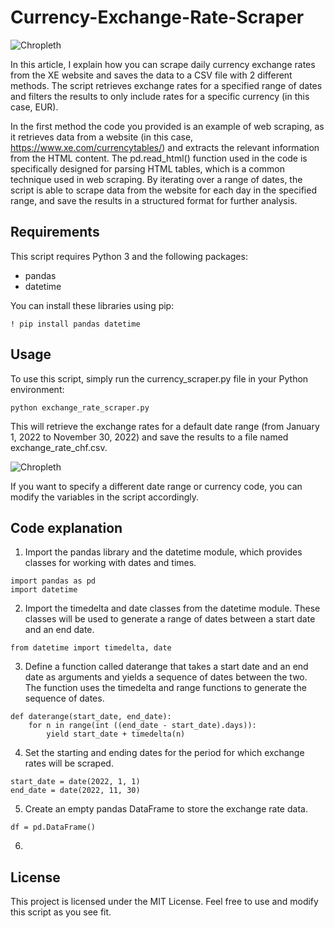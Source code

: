 # Currency-Exchange-Rate-Scraper

![Chropleth](https://github.com/bkhan1820/Currency-Exchange-Rate-Scraper/blob/main/photos/apps.4865.9007199266244244.8a1b6114-110d-4101-abbc-e2fbbc92cb6a.png)

In this article, I explain how you can scrape daily currency exchange rates from the XE website and saves the data to a CSV file with 2 different methods. The script retrieves exchange rates for a specified range of dates and filters the results to only include rates for a specific currency (in this case, EUR).

In the first method the code you provided is an example of web scraping, as it retrieves data from a website (in this case, https://www.xe.com/currencytables/) and extracts the relevant information from the HTML content. The pd.read_html() function used in the code is specifically designed for parsing HTML tables, which is a common technique used in web scraping. By iterating over a range of dates, the script is able to scrape data from the website for each day in the specified range, and save the results in a structured format for further analysis.


## Requirements

This script requires Python 3 and the following packages:

- pandas
- datetime

You can install these libraries using pip:

```! pip install pandas datetime ```


## Usage

To use this script, simply run the currency_scraper.py file in your Python environment:

```python exchange_rate_scraper.py ```

This will retrieve the exchange rates for a default date range (from January 1, 2022 to November 30, 2022) and save the results to a file named exchange_rate_chf.csv.


![Chropleth](https://github.com/bkhan1820/Currency-Exchange-Rate-Scraper/blob/main/photos/Screenshot%202023-02-18%20at%2022.40.31.png)

If you want to specify a different date range or currency code, you can modify the variables in the script accordingly.

## Code explanation

1. Import the pandas library and the datetime module, which provides classes for working with dates and times.

```
import pandas as pd
import datetime
```

2. Import the timedelta and date classes from the datetime module. These classes will be used to generate a range of dates between a start date and an end date.

````
from datetime import timedelta, date
````

3. Define a function called daterange that takes a start date and an end date as arguments and yields a sequence of dates between the two. The function uses the timedelta and range functions to generate the sequence of dates.

```
def daterange(start_date, end_date):
    for n in range(int ((end_date - start_date).days)):
        yield start_date + timedelta(n)
````

4. Set the starting and ending dates for the period for which exchange rates will be scraped.

````
start_date = date(2022, 1, 1)
end_date = date(2022, 11, 30)
````

5. Create an empty pandas DataFrame to store the exchange rate data.

````
df = pd.DataFrame()
````
6. 


## License

This project is licensed under the MIT License. Feel free to use and modify this script as you see fit.
